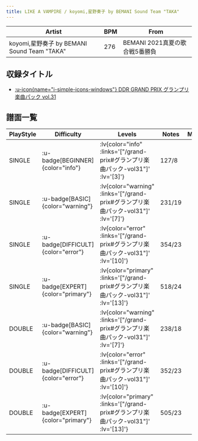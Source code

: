 ```yaml
---
title: LIKE A VAMPIRE / koyomi,星野奏子 by BEMANI Sound Team "TAKA"
---
```


|Artist|BPM|From|
|------|---|----|
|koyomi,星野奏子 by BEMANI Sound Team "TAKA"|276|BEMANI 2021真夏の歌合戦5番勝負|

## 収録タイトル

- [ :u-icon{name="i-simple-icons-windows"} DDR GRAND PRIX グランプリ楽曲パック vol.31](/grand-prix#グランプリ楽曲パック-vol31)

## 譜面一覧

|PlayStyle|Difficulty|Levels|Notes|Movie|
|---------|----------|------|-----|-----|
|SINGLE| :u-badge[BEGINNER]{color="info"} | :lv{color="info" :links='["/grand-prix#グランプリ楽曲パック-vol31"]' :lv='[3]'} |127/8||
|SINGLE| :u-badge[BASIC]{color="warning"} | :lv{color="warning" :links='["/grand-prix#グランプリ楽曲パック-vol31"]' :lv='[7]'} |231/19||
|SINGLE| :u-badge[DIFFICULT]{color="error"} | :lv{color="error" :links='["/grand-prix#グランプリ楽曲パック-vol31"]' :lv='[10]'} |354/23||
|SINGLE| :u-badge[EXPERT]{color="primary"} | :lv{color="primary" :links='["/grand-prix#グランプリ楽曲パック-vol31"]' :lv='[13]'} |518/24||
|DOUBLE| :u-badge[BASIC]{color="warning"} | :lv{color="warning" :links='["/grand-prix#グランプリ楽曲パック-vol31"]' :lv='[7]'} |238/18||
|DOUBLE| :u-badge[DIFFICULT]{color="error"} | :lv{color="error" :links='["/grand-prix#グランプリ楽曲パック-vol31"]' :lv='[10]'} |352/23||
|DOUBLE| :u-badge[EXPERT]{color="primary"} | :lv{color="primary" :links='["/grand-prix#グランプリ楽曲パック-vol31"]' :lv='[13]'} |505/23||
